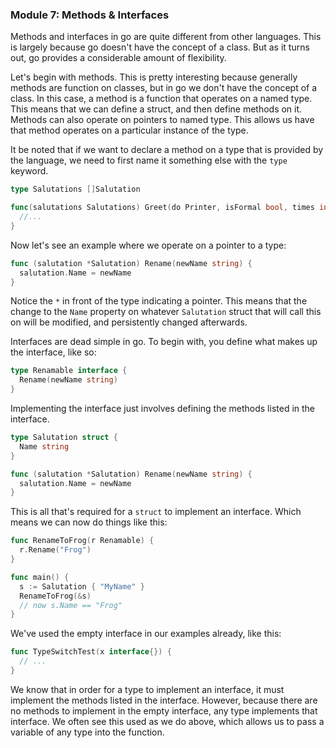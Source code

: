 ### Module 7: Methods & Interfaces

Methods and interfaces in go are quite different from other languages. This is largely because go doesn't have the concept of a class. But as it turns out, go provides a considerable amount of flexibility.

Let's begin with methods. This is pretty interesting because generally methods are function on classes, but in go we don't have the concept of a class. In this case, a method is a function that operates on a named type. This means that we can define a struct, and then define methods on it. Methods can also operate on pointers to named type. This allows us have that method operates on a particular instance of the type.

It be noted that if we want to declare a method on a type that is provided by the language, we need to first name it something else with the `type` keyword.
```go
type Salutations []Salutation

func(salutations Salutations) Greet(do Printer, isFormal bool, times int){
  //...
}
```

Now let's see an example where we operate on a pointer to a type:
```go
func (salutation *Salutation) Rename(newName string) {
  salutation.Name = newName
}
```
Notice the `*` in front of the type indicating a pointer. This means that the change to the `Name` property on whatever `Salutation` struct that will call this on will be modified, and persistently changed afterwards.

Interfaces are dead simple in go. To begin with, you define what makes up the interface, like so:
```go
type Renamable interface {
  Rename(newName string)
}
```
Implementing the interface just involves defining the methods listed in the interface.
```go
type Salutation struct {
  Name string
}

func (salutation *Salutation) Rename(newName string) {
  salutation.Name = newName
}
```
This is all that's required for a `struct` to implement an interface. Which means we can now do things like this:
```go
func RenameToFrog(r Renamable) {
  r.Rename("Frog")
}

func main() {
  s := Salutation { "MyName" }
  RenameToFrog(&s)
  // now s.Name == "Frog"
}
```

We've used the empty interface in our examples already, like this:
```go
func TypeSwitchTest(x interface{}) {
  // ...
}
```
We know that in order for a type to implement an interface, it must implement the methods listed in the interface. However, because there are no methods to implement in the empty interface, any type implements that interface. We often see this used as we do above, which allows us to pass a variable of any type into the function.
